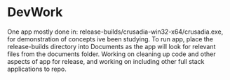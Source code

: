 # DevWork 
One app mostly done in: release-builds/crusadia-win32-x64/crusadia.exe, for demonstration of concepts ive been studying.
To run app, place the release-builds directory into Documents as the app will look for relevant files from the documents folder.
Working on cleaning up code and other aspects of app for release, and working on including other full stack applications to repo.
